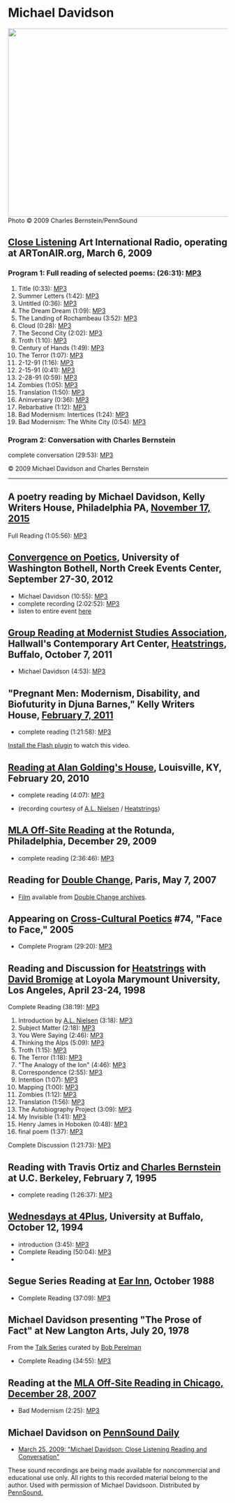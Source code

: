 Michael
Davidson
========

<img src="images/portraits/Davidson-Michael_Ch-Bernstein_3-6-09jpg.jpg" width="576" height="432" />  
Photo © 2009 Charles Bernstein/PennSound

[Close Listening](Close-Listening.php)
Art International Radio, operating at ARTonAIR.org,
March 6, 2009
---------------------------------------------------

### Program 1: Full reading of selected poems: (26:31): [MP3](http://media.sas.upenn.edu/pennsound/authors/Davidson/Close-Listening/Davidson-Michael_Close-Listening_Full-Reading_3-6-09.mp3)

1.  Title (0:33): [MP3](http://media.sas.upenn.edu/pennsound/authors/Davidson/Close-Listening/Davidson-Michael_01_Title_Close-Listening_3-6-09.mp3)
2.  Summer Letters (1:42): [MP3](http://media.sas.upenn.edu/pennsound/authors/Davidson/Close-Listening/Davidson-Michael_02_Summer-Letters_Close-Listening_3-6-09.mp3)
3.  Untitled (0:36): [MP3](http://media.sas.upenn.edu/pennsound/authors/Davidson/Close-Listening/Davidson-Michael_03_Untitled_Close-Listening_3-6-09.mp3)
4.  The Dream Dream (1:09): [MP3](http://media.sas.upenn.edu/pennsound/authors/Davidson/Close-Listening/Davidson-Michael_04_The-Dream-Dream_Close-Listening_3-6-09.mp3)
5.  The Landing of Rochambeau (3:52): [MP3](http://media.sas.upenn.edu/pennsound/authors/Davidson/Close-Listening/Davidson-Michael_05_The-Landing-of-Rochambeau_Close-Listening_3-6-09.mp3)
6.  Cloud (0:28): [MP3](http://media.sas.upenn.edu/pennsound/authors/Davidson/Close-Listening/Davidson-Michael_06_Cloud_Close-Listening_3-6-09.mp3)
7.  The Second City (2:02): [MP3](http://media.sas.upenn.edu/pennsound/authors/Davidson/Close-Listening/Davidson-Michael_07_The-Second-City_Close-Listening_3-6-09.mp3)
8.  Troth (1:10): [MP3](http://media.sas.upenn.edu/pennsound/authors/Davidson/Close-Listening/Davidson-Michael_08_Troth_Close-Listening_3-6-09.mp3)
9.  Century of Hands (1:49): [MP3](http://media.sas.upenn.edu/pennsound/authors/Davidson/Close-Listening/Davidson-Michael_09_Century-of-Hands_Close-Listening_3-6-09.mp3)
10. The Terror (1:07): [MP3](http://media.sas.upenn.edu/pennsound/authors/Davidson/Close-Listening/Davidson-Michael_10_The-Terror_Close-Listening_3-6-09.mp3)
11. 2-12-91 (1:16): [MP3](http://media.sas.upenn.edu/pennsound/authors/Davidson/Close-Listening/Davidson-Michael_11_2-12-91_Close-Listening_3-6-09.mp3)
12. 2-15-91 (0:41): [MP3](http://media.sas.upenn.edu/pennsound/authors/Davidson/Close-Listening/Davidson-Michael_12_2-15-91_Close-Listening_3-6-09.mp3)
13. 2-28-91 (0:59): [MP3](http://media.sas.upenn.edu/pennsound/authors/Davidson/Close-Listening/Davidson-Michael_13_2-28-91_Close-Listening_3-6-09.mp3)
14. Zombies (1:05): [MP3](http://media.sas.upenn.edu/pennsound/authors/Davidson/Close-Listening/Davidson-Michael_14_Zombies_Close-Listening_3-6-09.mp3)
15. Translation (1:50): [MP3](http://media.sas.upenn.edu/pennsound/authors/Davidson/Close-Listening/Davidson-Michael_15_Translation_Close-Listening_3-6-09.mp3)
16. Aninversary (0:36): [MP3](http://media.sas.upenn.edu/pennsound/authors/Davidson/Close-Listening/Davidson-Michael_16_Anniversary_Close-Listening_3-6-09.mp3)
17. Rebarbative (1:12): [MP3](http://media.sas.upenn.edu/pennsound/authors/Davidson/Close-Listening/Davidson-Michael_17_Rebarbative_Close-Listening_3-6-09.mp3)
18. Bad Modernism: Intertices (1:24): [MP3](http://media.sas.upenn.edu/pennsound/authors/Davidson/Close-Listening/Davidson-Michael_18_Bad-Modernism-Interstices_Close-Listening_3-6-09.mp3)
19. Bad Modernism: The White City (0:54): [MP3](http://media.sas.upenn.edu/pennsound/authors/Davidson/Close-Listening/Davidson-Michael_19_Bad-Modernism-The-White-City_Close-Listening_3-6-09.mp3)

### Program 2: Conversation with Charles Bernstein

complete conversation (29:53): [MP3](http://media.sas.upenn.edu/pennsound/authors/Davidson/Close-Listening/Davidson-Michael_Close-Listening_Conversation_3-6-09.mp3)

© 2009 Michael Davidson and Charles Bernstein  

------------------------------------------------------------------------


A poetry reading by Michael Davidson, Kelly Writers House, Philadelphia PA, [November 17, 2015](http://writing.upenn.edu/wh/calendar/1115.php#17)
-------------------------------------------------------------------------------------------------------------------------------------------------

Full Reading (1:05:56): [MP3](https://media.sas.upenn.edu/pennsound/authors/Davidson/Davidson-Michael_KWH-UPenn_11-17-15.mp3)

[Convergence on Poetics](http://www.uwb.edu/mfa/curriculum/program-events/fallconvergence), University of Washington Bothell, North Creek Events Center, September 27-30, 2012
------------------------------------------------------------------------------------------------------------------------------------------------------------------------------

-   Michael Davidson (10:55): [MP3](http://media.sas.upenn.edu/pennsound/groups/Bothell/9-29-12/Convergence_05_Davidson-Michael_U-WA-Bothell_09_29_12.mp3)
-   complete recording (2:02:52): [MP3](http://media.sas.upenn.edu/pennsound/groups/Bothell/9-29-12/Convergence_Complete-Recording_U-WA-Bothell_09-29-12.mp3)
-   listen to entire event [here](http://writing.upenn.edu/pennsound/x/Convergence-on-Poetics.php)


[Group Reading at Modernist Studies Association](http://writing.upenn.edu/pennsound/x/Heatstrings.php#10-7-11), Hallwall's Contemporary Art Center, [Heatstrings](Heatstrings.php), Buffalo, October 7, 2011
------------------------------------------------------------------------------------------------------------------------------------------------------------------------------------------------------------

-   Michael Davidson (4:53): [MP3](http://media.sas.upenn.edu/pennsound/groups/Heatstrings/10-7-11/Davidson-Michael_02_Complete-Reading_Modernist-Studies-Association_Heatstrings_Buffalo_10-7-11.mp3)


"Pregnant Men: Modernism, Disability, and Biofuturity in Djuna Barnes," Kelly Writers House, [February 7, 2011](http://writing.upenn.edu/wh/calendar/0211.php#7)
----------------------------------------------------------------------------------------------------------------------------------------------------------------

-   complete reading (1:21:58): [MP3](http://media.sas.upenn.edu/pennsound/authors/Davidson/Davidson-Michael_Complete-Reading_KWH-UPenn_2-7-11.mp3)

  

[Install the Flash plugin](http://get.adobe.com/flashplayer/) to watch this video.

[Reading at Alan Golding's House](Heatstrings-Golding.php), Louisville, KY, February 20, 2010
---------------------------------------------------------------------------------------------

-   complete reading (4:07): [MP3](http://media.sas.upenn.edu/pennsound/groups/Heatstrings-Golding_2-20-10/Various_11_Michael-Davidson_Alan-Goldings-House_Louisville-KY_2-20-10.mp3)



-   (recording courtesy of [A.L. Nielsen](Nielsen.php) / [Heatstrings](Heatstrings.php))

[MLA Off-Site Reading](http://writing.upenn.edu/pennsound/x/MLA-Offsite.php) at the Rotunda, Philadelphia, December 29, 2009
----------------------------------------------------------------------------------------------------------------------------

-   complete reading (2:36:46): [MP3](http://media.sas.upenn.edu/pennsound/groups/MLA-Offsite/2009_On-Site-and-Off-Site_Philadelphia/MLA-Off-Site-Reading_The-Rotunda_Philadelphia_12-29-09.mp3)

Reading for [Double Change](http://writing.upenn.edu/pennsound/x/Double-Change.php), Paris, May 7, 2007
-------------------------------------------------------------------------------------------------------

-   [Film](http://doublechange.org/2007/05/07/marie-louise-chapelle-michael-davidson/) available from [Double Change archives](http://doublechange.org/archives/).

Appearing on [Cross-Cultural Poetics](XCP.html) \#74, "Face to Face," 2005
--------------------------------------------------------------------------

-   Complete Program (29:20): [MP3](http://media.sas.upenn.edu/pennsound/groups/XCP/XCP_74_Davidson_2005.mp3)

Reading and Discussion for [Heatstrings](http://writing.upenn.edu/pennsound/x/Heatstrings.php) with [David Bromige](http://writing.upenn.edu/pennsound/x/Bromige.php) at Loyola Marymount University, Los Angeles, April 23-24, 1998
------------------------------------------------------------------------------------------------------------------------------------------------------------------------------------------------------------------------------------

Complete Reading (38:19): [MP3](http://media.sas.upenn.edu/pennsound/authors/Davidson/Davidson-Michael_Complete-Reading_Loyola_LA_4_23_98.MP3)

1.  Introduction by [A.L. Nielsen](http://writing.upenn.edu/pennsound/x/Nielsen.php) (3:18): [MP3](http://media.sas.upenn.edu/pennsound/groups/Heatstrings/Davidson-Michael/Davidson-Michael_01_Intro_Loyola_LA_4_23_98.mp3)
2.  Subject Matter (2:18): [MP3](http://media.sas.upenn.edu/pennsound/groups/Heatstrings/Davidson-Michael/Davidson-Michael_02_Subject-Matter_Loyola_LA_4_23_98.mp3)
3.  You Were Saying (2:46): [MP3](http://media.sas.upenn.edu/pennsound/groups/Heatstrings/Davidson-Michael/Davidson-Michael_03_You-Were-Saying_Loyola_LA_4_23_98.mp3)
4.  Thinking the Alps (5:09): [MP3](http://media.sas.upenn.edu/pennsound/groups/Heatstrings/Davidson-Michael/Davidson-Michael_04_Thinking-The-Alps_Loyola_LA_4_23_98.mp3)
5.  Troth (1:15): [MP3](http://media.sas.upenn.edu/pennsound/groups/Heatstrings/Davidson-Michael/Davidson-Michael_05_Troth_Loyola_LA_4_23_98.mp3)
6.  The Terror (1:18): [MP3](http://media.sas.upenn.edu/pennsound/groups/Heatstrings/Davidson-Michael/Davidson-Michael_06_The-Terror_Loyola_LA_4_23_98.mp3)
7.  "The Analogy of the Ion" (4:46): [MP3](http://media.sas.upenn.edu/pennsound/groups/Heatstrings/Davidson-Michael/Davidson-Michael_07_The-Analogy-of-the-Ion_Loyola_LA_4_23_98.mp3)
8.  Correspondence (2:55): [MP3](http://media.sas.upenn.edu/pennsound/groups/Heatstrings/Davidson-Michael/Davidson-Michael_08_Correspondence_Loyola_LA_4_23_98.mp3)
9.  Intention (1:07): [MP3](http://media.sas.upenn.edu/pennsound/groups/Heatstrings/Davidson-Michael/Davidson-Michael_09_Intention_Loyola_LA_4_23_98.mp3)
10. Mapping (1:00): [MP3](http://media.sas.upenn.edu/pennsound/groups/Heatstrings/Davidson-Michael/Davidson-Michael_10_Mapping_Loyola_LA_4_23_98.mp3)
11. Zombies (1:12): [MP3](http://media.sas.upenn.edu/pennsound/groups/Heatstrings/Davidson-Michael/Davidson-Michael_11_Zombies_Loyola_LA_4_23_98.mp3)
12. Translation (1:56): [MP3](http://media.sas.upenn.edu/pennsound/groups/Heatstrings/Davidson-Michael/Davidson-Michael_12_Translation_Loyola_LA_4_23_98.mp3)
13. The Autobiography Project (3:09): [MP3](http://media.sas.upenn.edu/pennsound/groups/Heatstrings/Davidson-Michael/Davidson-Michael_13_Autobiography-Project_Loyola_LA_4_23_98.mp3)
14. My Invisible (1:41): [MP3](http://media.sas.upenn.edu/pennsound/groups/Heatstrings/Davidson-Michael/Davidson-Michael_14_My-Invisible_Loyola_LA_4_23_98.mp3)
15. Henry James in Hoboken (0:48): [MP3](http://media.sas.upenn.edu/pennsound/groups/Heatstrings/Davidson-Michael/Davidson-Michael_15_Henry-James-in-Hoboken_Loyola_LA_4_23_98.mp3)
16. final poem (1:37): [MP3](http://media.sas.upenn.edu/pennsound/groups/Heatstrings/Davidson-Michael/Davidson-Michael_16_final-poem_Loyola_LA_4_23_98.mp3)

Complete Discussion (1:21:73): [MP3](http://media.sas.upenn.edu/pennsound/authors/Bromige/Bromige-Davidson_Complete-Discussion_Loloya_LA_4-23-09.mp3)

Reading with Travis Ortiz and [Charles Bernstein](http://writing.upenn.edu/pennsound/x/Bernstein.html) at U.C. Berkeley, February 7, 1995
-----------------------------------------------------------------------------------------------------------------------------------------

-   complete reading (1:26:37): [MP3](http://media.sas.upenn.edu/pennsound/authors/Davidson/Davidson-Ortiz-Bernstein_Reading_UC-Berkeley_2-1-1995.mp3)

[Wednesdays at 4Plus](http://writing.upenn.edu/pennsound/x/Buffalo.php), University at Buffalo, October 12, 1994
----------------------------------------------------------------------------------------------------------------

-   introduction (3:45): [MP3](http://media.sas.upenn.edu/pennsound/authors/Davidson/Bernstein-Charles_Introduction-Michael-Davidson_SUNY-Buffalo_10-12-94.mp3)
-   Complete Reading (50:04): [MP3](http://media.sas.upenn.edu/pennsound/authors/Davidson/Davidson-Michael_Complete-Reading_SUNY-Buffalo_10-12-94.mp3)
-   

Segue Series Reading at [Ear Inn](Ear-Inn.html), October 1988
-------------------------------------------------------------

-   Complete Reading (37:09): [MP3](http://media.sas.upenn.edu/pennsound/authors/Davidson/Davidson-Michael_Complete-Reading_Ear-Inn_10-88.mp3)


Michael Davidson presenting "The Prose of Fact" at New Langton Arts, July 20, 1978
----------------------------------------------------------------------------------

From the [Talk Series](Perelman-Talks.php) curated by [Bob Perelman](Perelman.php)

-   Complete Reading (34:55): [MP3](http://media.sas.upenn.edu/pennsound/authors/Davidson/Davidson-Michael_Complete-Recording_The-Prose-of-Fact_New-Langton-Arts_07-20-78.mp3)

Reading at the [MLA Off-Site Reading in Chicago, December 28, 2007](http://writing.upenn.edu/pennsound/x/MLA-Offsite-2007.html)
-------------------------------------------------------------------------------------------------------------------------------

-   Bad Modernism (2:25): [MP3](http://media.sas.upenn.edu/pennsound/groups/MLA-Offsite-2007/MLA-Offsite-Reading_12_Davidson-Michael_Bad-Modernism_Chicago_12-28-07.mp3)

Michael Davidson on [PennSound Daily](http://writing.upenn.edu/pennsound/daily)
-------------------------------------------------------------------------------

-   [March 25, 2009: "Michael Davidson: Close Listening Reading and Conversation"](http://writing.upenn.edu/pennsound/daily/200903.php#25_12:12)

These sound recordings are being made available
for noncommercial and educational use only. All rights to this
recorded material belong to the author. Used with permission
of Michael Davidsoon. Distributed by
[PennSound.](../index.html)
